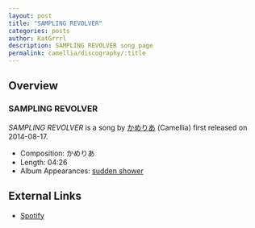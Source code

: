 ```yaml
---
layout: post
title: "SAMPLING REVOLVER"
categories: posts
author: KatGrrrl
description: SAMPLING REVOLVER song page
permalink: camellia/discography/:title
---
```


## Overview

### SAMPLING REVOLVER

*SAMPLING REVOLVER* is a song by [かめりあ](/camellia) (Camellia) first released on 2014-08-17.

* Composition: かめりあ
* Length: 04:26
* Album Appearances: [sudden shower](<{% link postsInclude/_posts/camellia/albums/sudden-shower/2023-12-05-sudden-shower.md %}>)

## External Links

* [Spotify](https://open.spotify.com/track/3Y068ojma0cudRf37839Nj?si=d6ecb65e64084dc6)
